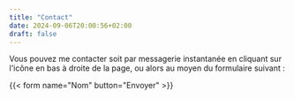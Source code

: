 ```yaml
---
title: "Contact"
date: 2024-09-06T20:00:56+02:00
draft: false
---
```


Vous pouvez me contacter soit par messagerie instantanée en cliquant sur l'icône en bas à droite de la page, ou alors au moyen du formulaire suivant :

{{< form name="Nom" button="Envoyer" >}}
